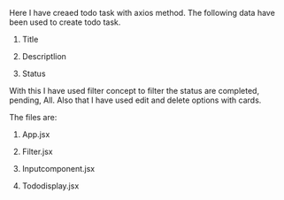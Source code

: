 <!-- Mytodo -->
Here I have creaed todo task with axios method. The following data have been used to create todo task. 


  1. Title

  2. Descriptlion

  3. Status

With this I have used filter concept to filter the status are completed, pending, All. Also that I have used edit and delete options with cards.


The files are:

1. App.jsx

2. Filter.jsx

3. Inputcomponent.jsx

4. Tododisplay.jsx

